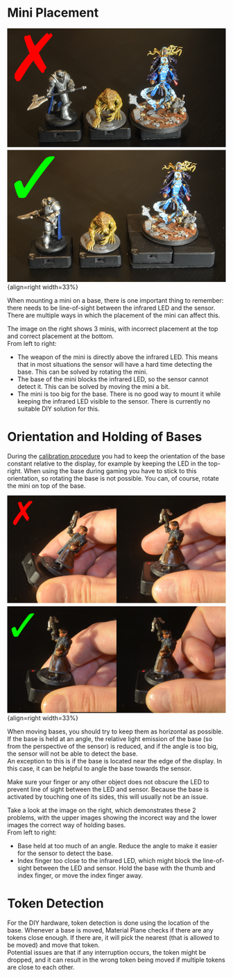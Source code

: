 


# Mini Placement

![Screenshot](../img/hardware/production/Mini_Mounting.png){align=right width=33%}

When mounting a mini on a base, there is one important thing to remember: there needs to be line-of-sight between the infrared LED and the sensor. There are multiple ways in which the placement of the mini can affect this.

The image on the right shows 3 minis, with incorrect placement at the top and correct placement at the bottom.<br>
From left to right:

* The weapon of the mini is directly above the infrared LED. This means that in most situations the sensor will have a hard time detecting the base. This can be solved by rotating the mini.
* The base of the mini blocks the infrared LED, so the sensor cannot detect it. This can be solved by moving the mini a bit.
* The mini is too big for the base. There is no good way to mount it while keeping the infrared LED visible to the sensor. There is currently no suitable DIY solution for this.

# Orientation and Holding of Bases

During the [calibration procedure](calibration.md) you had to keep the orientation of the base constant relative to the display, for example by keeping the LED in the top-right. When using the base during gaming you have to stick to this orientation, so rotating the base is not possible. You can, of course, rotate the mini on top of the base.

![Screenshot](../img/hardware/production/Mini_Holding.png){align=right width=33%}

When moving bases, you should try to keep them as horizontal as possible. If the base is held at an angle, the relative light emission of the base (so from the perspective of the sensor) is reduced, and if the angle is too big, the sensor will not be able to detect the base.<br>
An exception to this is if the base is located near the edge of the display. In this case, it can be helpful to angle the base towards the sensor.

Make sure your finger or any other object does not obscure the LED to prevent line of sight between the LED and sensor. Because the base is activated by touching one of its sides, this will usually not be an issue.

Take a look at the image on the right, which demonstrates these 2 problems, with the upper images showing the incorect way and the lower images the correct way of holding bases.<br>
From left to right:

* Base held at too much of an angle. Reduce the angle to make it easier for the sensor to detect the base.
* Index finger too close to the infrared LED, which might block the line-of-sight between the LED and sensor. Hold the base with the thumb and index finger, or move the index finger away.

# Token Detection
For the DIY hardware, token detection is done using the location of the base. Whenever a base is moved, Material Plane checks if there are any tokens close enough. If there are, it will pick the nearest (that is allowed to be moved) and move that token.<br>
Potential issues are that if any interruption occurs, the token might be dropped, and it can result in the wrong token being moved if multiple tokens are close to each other.